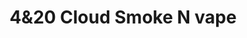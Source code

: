 ---
title: "4&20 Cloud Smoke N vape"
url: /woodstock/4and20-cloud-smoke-n-vape/
shop: e-cigarette
---